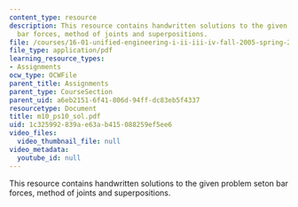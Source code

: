 ```yaml
---
content_type: resource
description: This resource contains handwritten solutions to the given problem seton
  bar forces, method of joints and superpositions.
file: /courses/16-01-unified-engineering-i-ii-iii-iv-fall-2005-spring-2006/1c325992839ae63ab415088259ef5ee6_m10_ps10_sol.pdf
file_type: application/pdf
learning_resource_types:
- Assignments
ocw_type: OCWFile
parent_title: Assignments
parent_type: CourseSection
parent_uid: a6eb2151-6f41-806d-94ff-dc83eb5f4337
resourcetype: Document
title: m10_ps10_sol.pdf
uid: 1c325992-839a-e63a-b415-088259ef5ee6
video_files:
  video_thumbnail_file: null
video_metadata:
  youtube_id: null
---
```

This resource contains handwritten solutions to the given problem seton bar forces, method of joints and superpositions.

